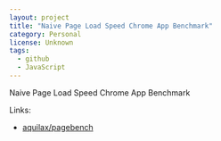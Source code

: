 ```yaml
---
layout: project
title: "Naive Page Load Speed Chrome App Benchmark"
category: Personal
license: Unknown
tags:
  - github
  - JavaScript
---
```


Naive Page Load Speed Chrome App Benchmark

Links:


* [aquilax/pagebench](https://github.com/aquilax/pagebench)
